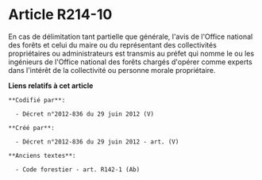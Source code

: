 # Article R214-10

En cas de délimitation tant partielle que générale, l'avis de l'Office national des forêts et celui du maire ou du
représentant des collectivités propriétaires ou administrateurs est transmis au préfet qui nomme le ou les ingénieurs de
l'Office national des forêts chargés d'opérer comme experts dans l'intérêt de la collectivité ou personne morale
propriétaire.

**Liens relatifs à cet article**

	**Codifié par**:

	  - Décret n°2012-836 du 29 juin 2012 (V)

	**Créé par**:

	  - Décret n°2012-836 du 29 juin 2012 - art. (V)

	**Anciens textes**:

	  - Code forestier - art. R142-1 (Ab)
